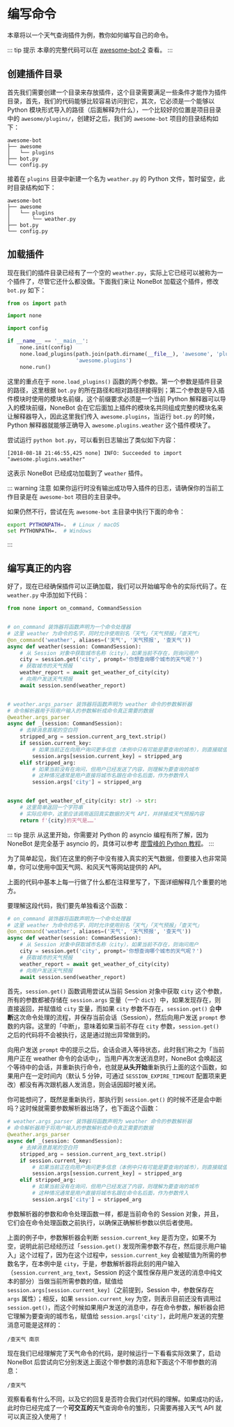 # 编写命令

本章将以一个天气查询插件为例，教你如何编写自己的命令。

::: tip 提示
本章的完整代码可以在 [awesome-bot-2](https://github.com/richardchien/none-bot/tree/master/docs/guide/code/awesome-bot-2) 查看。
:::

## 创建插件目录

首先我们需要创建一个目录来存放插件，这个目录需要满足一些条件才能作为插件目录，首先，我们的代码能够比较容易访问到它，其次，它必须是一个能够以 Python 模块形式导入的路径（后面解释为什么），一个比较好的位置是项目目录中的 `awesome/plugins/`，创建好之后，我们的 `awesome-bot` 项目的目录结构如下：

```
awesome-bot
├── awesome
│   └── plugins
├── bot.py
└── config.py
```

接着在 `plugins` 目录中新建一个名为 `weather.py` 的 Python 文件，暂时留空，此时目录结构如下：

```
awesome-bot
├── awesome
│   └── plugins
│       └── weather.py
├── bot.py
└── config.py
```

## 加载插件

现在我们的插件目录已经有了一个空的 `weather.py`，实际上它已经可以被称为一个插件了，尽管它还什么都没做。下面我们来让 NoneBot 加载这个插件，修改 `bot.py` 如下：

```python {1,9-10}
from os import path

import none

import config

if __name__ == '__main__':
    none.init(config)
    none.load_plugins(path.join(path.dirname(__file__), 'awesome', 'plugins'),
                      'awesome.plugins')
    none.run()
```

这里的重点在于 `none.load_plugins()` 函数的两个参数。第一个参数是插件目录的路径，这里根据 `bot.py` 的所在路径和相对路径拼接得到；第二个参数是导入插件模块时使用的模块名前缀，这个前缀要求必须是一个当前 Python 解释器可以导入的模块前缀，NoneBot 会在它后面加上插件的模块名共同组成完整的模块名来让解释器导入，因此这里我们传入 `awesome.plugins`，当运行 `bot.py` 的时候，Python 解释器就能够正确导入 `awesome.plugins.weather` 这个插件模块了。

尝试运行 `python bot.py`，可以看到日志输出了类似如下内容：

```
[2018-08-18 21:46:55,425 none] INFO: Succeeded to import "awesome.plugins.weather"
```

这表示 NoneBot 已经成功加载到了 `weather` 插件。

::: warning 注意
如果你运行时没有输出成功导入插件的日志，请确保你的当前工作目录是在 `awesome-bot` 项目的主目录中。

如果仍然不行，尝试在先 `awesome-bot` 主目录中执行下面的命令：

```bash
export PYTHONPATH=.  # Linux / macOS
set PYTHONPATH=.  # Windows
```
:::

## 编写真正的内容

好了，现在已经确保插件可以正确加载，我们可以开始编写命令的实际代码了。在 `weather.py` 中添加如下代码：

```python
from none import on_command, CommandSession


# on_command 装饰器将函数声明为一个命令处理器
# 这里 weather 为命令的名字，同时允许使用别名「天气」「天气预报」「查天气」
@on_command('weather', aliases=('天气', '天气预报', '查天气'))
async def weather(session: CommandSession):
    # 从 Session 对象中获取城市名称（city），如果当前不存在，则询问用户
    city = session.get('city', prompt='你想查询哪个城市的天气呢？')
    # 获取城市的天气预报
    weather_report = await get_weather_of_city(city)
    # 向用户发送天气预报
    await session.send(weather_report)


# weather.args_parser 装饰器将函数声明为 weather 命令的参数解析器
# 命令解析器用于将用户输入的参数解析成命令真正需要的数据
@weather.args_parser
async def _(session: CommandSession):
    # 去掉消息首尾的空白符
    stripped_arg = session.current_arg_text.strip()
    if session.current_key:
        # 如果当前正在向用户询问更多信息（本例中只有可能是要查询的城市），则直接赋值
        session.args[session.current_key] = stripped_arg
    elif stripped_arg:
        # 如果当前没有在询问，但用户已经发送了内容，则理解为要查询的城市
        # 这种情况通常是用户直接将城市名跟在命令名后面，作为参数传入
        session.args['city'] = stripped_arg


async def get_weather_of_city(city: str) -> str:
    # 这里简单返回一个字符串
    # 实际应用中，这里应该调用返回真实数据的天气 API，并拼接成天气预报内容
    return f'{city}的天气是……'
```

::: tip 提示
从这里开始，你需要对 Python 的 asyncio 编程有所了解，因为 NoneBot 是完全基于 asyncio 的，具体可以参考 [廖雪峰的 Python 教程](https://www.liaoxuefeng.com/wiki/0014316089557264a6b348958f449949df42a6d3a2e542c000/00143208573480558080fa77514407cb23834c78c6c7309000)。
:::

为了简单起见，我们在这里的例子中没有接入真实的天气数据，但要接入也非常简单，你可以使用中国天气网、和风天气等网站提供的 API。

上面的代码中基本上每一行做了什么都在注释里写了，下面详细解释几个重要的地方。

要理解这段代码，我们要先单独看这个函数：

```python
# on_command 装饰器将函数声明为一个命令处理器
# 这里 weather 为命令的名字，同时允许使用别名「天气」「天气预报」「查天气」
@on_command('weather', aliases=('天气', '天气预报', '查天气'))
async def weather(session: CommandSession):
    # 从 Session 对象中获取城市名称（city），如果当前不存在，则询问用户
    city = session.get('city', prompt='你想查询哪个城市的天气呢？')
    # 获取城市的天气预报
    weather_report = await get_weather_of_city(city)
    # 向用户发送天气预报
    await session.send(weather_report)
```

首先，`session.get()` 函数调用尝试从当前 Session 对象中获取 `city` 这个参数，所有的参数都被存储在 `session.args` 变量（一个 `dict`）中，如果发现存在，则直接返回，并赋值给 `city` 变量，而如果 `city` 参数不存在，`session.get()` 会**中断**这次命令处理的流程，并保存当前会话（Session），然后向用户发送 `prompt` 参数的内容。这里的「中断」，意味着如果当前不存在 `city` 参数，`session.get()` 之后的代码将不会被执行，这是通过抛出异常做到的。

向用户发送 `prompt` 中的提示之后，会话会进入等待状态，此时我们称之为「当前用户正在 weather 命令的会话中」，当用户再次发送消息时，NoneBot 会唤起这个等待中的会话，并重新执行命令，也就是**从头开始**重新执行上面的这个函数，如果用户在一定时间内（默认 5 分钟，可通过 `SESSION_EXPIRE_TIMEOUT` 配置项来更改）都没有再次跟机器人发消息，则会话因超时被关闭。

你可能想问了，既然是重新执行，那执行到 `session.get()` 的时候不还是会中断吗？这时候就需要参数解析器出场了，也下面这个函数：

```python
# weather.args_parser 装饰器将函数声明为 weather 命令的参数解析器
# 命令解析器用于将用户输入的参数解析成命令真正需要的数据
@weather.args_parser
async def _(session: CommandSession):
    # 去掉消息首尾的空白符
    stripped_arg = session.current_arg_text.strip()
    if session.current_key:
        # 如果当前正在向用户询问更多信息（本例中只有可能是要查询的城市），则直接赋值
        session.args[session.current_key] = stripped_arg
    elif stripped_arg:
        # 如果当前没有在询问，但用户已经发送了内容，则理解为要查询的城市
        # 这种情况通常是用户直接将城市名跟在命令名后面，作为参数传入
        session.args['city'] = stripped_arg
```

参数解析器的参数和命令处理函数一样，都是当前命令的 Session 对象，并且，它们会在命令处理函数之前执行，以确保正确解析参数以供后者使用。

上面的例子中，参数解析器会判断 `session.current_key` 是否为空，如果不为空，说明此前已经经历过「`session.get()` 发现所需参数不存在，然后提示用户输入」这个过程了，因为在这个过程中，`session.current_key` 会被赋值为所需的参数名字，在本例中是 `city`，于是，参数解析器将此刻的用户输入（`session.current_arg_text`，Session 的这个属性保存用户发送的消息中纯文本的部分）当做当前所需参数的值，赋值给 `session.args[session.current_key]`（之前提到，Session 中，参数保存在 `args` 属性）；相反，如果 `session.current_key` 为空，则表示目前还没有调用过 `session.get()`，而这个时候如果用户发送的消息中，存在命令参数，解析器会把它理解为要查询的城市名，赋值给 `session.args['city']`，此时用户发送的完整消息可能是这样的：

```
/查天气 南京
```

现在我们已经理解完了天气命令的代码，是时候运行一下看看实际效果了，启动 NoneBot 后尝试向它分别发送上面这个带参数的消息和下面这个不带参数的消息：

```
/查天气
```

观察看看有什么不同，以及它的回复是否符合我们对代码的理解。如果成功的话，此时你已经完成了一个**可交互的**天气查询命令的雏形，只需要再接入天气 API 就可以真正投入使用了！
